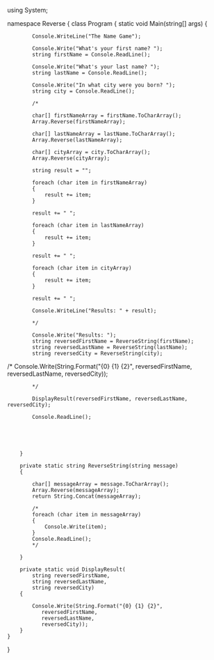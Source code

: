using System;

namespace Reverse
{
    class Program
    {
        static void Main(string[] args)
        {
            
             
            Console.WriteLine("The Name Game");

            Console.Write("What's your first name? ");
            string firstName = Console.ReadLine();

            Console.Write("What's your last name? ");
            string lastName = Console.ReadLine();

            Console.Write("In what city were you born? ");
            string city = Console.ReadLine();

            /*

            char[] firstNameArray = firstName.ToCharArray();
            Array.Reverse(firstNameArray);

            char[] lastNameArray = lastName.ToCharArray();
            Array.Reverse(lastNameArray);

            char[] cityArray = city.ToCharArray();
            Array.Reverse(cityArray);

            string result = "";

            foreach (char item in firstNameArray)
            {
                result += item;
            }

            result += " ";

            foreach (char item in lastNameArray)
            {
                result += item;
            }

            result += " ";

            foreach (char item in cityArray)
            {
                result += item;
            }

            result += " ";

            Console.WriteLine("Results: " + result);

            */

            Console.Write("Results: ");
            string reversedFirstName = ReverseString(firstName);
            string reversedLastName = ReverseString(lastName);
            string reversedCity = ReverseString(city);
/*
            Console.Write(String.Format("{0} {1} {2}",
                reversedFirstName,
                reversedLastName,
                reversedCity));

            */

            DisplayResult(reversedFirstName, reversedLastName, reversedCity);

            Console.ReadLine();

            



        }

        private static string ReverseString(string message)
        {
           
            char[] messageArray = message.ToCharArray();
            Array.Reverse(messageArray);
            return String.Concat(messageArray);

            /*
            foreach (char item in messageArray)
            {
                Console.Write(item);
            }
            Console.ReadLine();
            */

        }

        private static void DisplayResult(
            string reversedFirstName,
            string reversedLastName,
            string reversedCity)
        {

            Console.Write(String.Format("{0} {1} {2}",
               reversedFirstName,
               reversedLastName,
               reversedCity));
        }
    }
}
